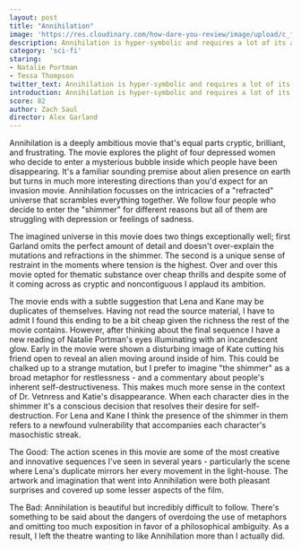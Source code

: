 ```yaml
---
layout: post
title: "Annihilation"
image: 'https://res.cloudinary.com/how-dare-you-review/image/upload/c_fill,h_399,w_760/v1528674428/annihilation.jpg'
description: Annihilation is hyper-symbolic and requires a lot of its audience, and for the most part the ideas are worth it.
category: 'sci-fi'
staring:
- Natalie Portman
- Tessa Thompson
twitter_text: Annihilation is hyper-symbolic and requires a lot of its audience, and for the most part the ideas are worth it.
introduction: Annihilation is hyper-symbolic and requires a lot of its audience, and for the most part the ideas are worth it.
score: 82
author: Zach Saul
director: Alex Garland
---
```

Annihilation is a deeply ambitious movie that's equal parts cryptic, brilliant, and frustrating. The movie explores the plight of four depressed women who decide to enter a mysterious bubble inside which people have been disappearing. It's a familiar sounding premise about alien presence on earth but turns in much more interesting directions than you'd expect for an invasion movie. Annihilation focusses on the intricacies of a "refracted" universe that scrambles everything together. We follow four people who decide to enter the "shimmer" for different reasons but all of them are struggling with depression or feelings of sadness.

The imagined universe in this movie does two things exceptionally well; first Garland omits the perfect amount of detail and doesn't over-explain the mutations and refractions in the shimmer. The second is a unique sense of restraint in the moments where tension is the highest. Over and over this movie opted for thematic substance over cheap thrills and despite some of it coming across as cryptic and noncontiguous I applaud its ambition.

The movie ends with a subtle suggestion that Lena and Kane may be duplicates of themselves. Having not read the source material, I have to admit I found this ending to be a bit cheap given the richness the rest of the movie contains. However, after thinking about the final sequence I have a new reading of Natalie Portman's eyes illuminating with an incandescent glow. Early in the movie were shown a disturbing image of Kate cutting his friend open to reveal an alien moving around inside of him. This could be chalked up to a strange mutation, but I prefer to imagine "the shimmer" as a broad metaphor for restlessness - and a commentary about people's inherent self-destructiveness. This makes much more sense in the context of Dr. Vetnress and Katie's disappearance. When each character dies in the shimmer it's a conscious decision that resolves their desire for self-destruction. For Lena and Kane I think the presence of the shimmer in them refers to a newfound vulnerability that accompanies each character's masochistic streak.

The Good: The action scenes in this movie are some of the most creative and innovative sequences I've seen in several years - particularly the scene where Lena's duplicate mirrors her every movement in the light-house. The artwork and imagination that went into Annihilation were both pleasant surprises and covered up some lesser aspects of the film.

The Bad: Annihilation is beautiful but incredibly difficult to follow. There's something to be said about the dangers of overdoing the use of metaphors and omitting too much exposition in favor of a philosophical ambiguity. As a result, I left the theatre wanting to like Annihilation more than I actually did.
